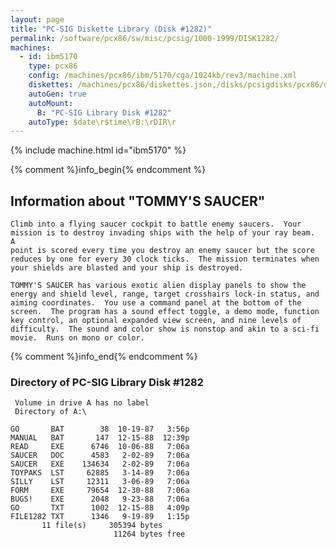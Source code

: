 ```yaml
---
layout: page
title: "PC-SIG Diskette Library (Disk #1282)"
permalink: /software/pcx86/sw/misc/pcsig/1000-1999/DISK1282/
machines:
  - id: ibm5170
    type: pcx86
    config: /machines/pcx86/ibm/5170/cga/1024kb/rev3/machine.xml
    diskettes: /machines/pcx86/diskettes.json,/disks/pcsigdisks/pcx86/diskettes.json
    autoGen: true
    autoMount:
      B: "PC-SIG Library Disk #1282"
    autoType: $date\r$time\rB:\rDIR\r
---
```


{% include machine.html id="ibm5170" %}

{% comment %}info_begin{% endcomment %}

## Information about "TOMMY'S SAUCER"

    Climb into a flying saucer cockpit to battle enemy saucers.  Your
    mission is to destroy invading ships with the help of your ray beam.  A
    point is scored every time you destroy an enemy saucer but the score
    reduces by one for every 30 clock ticks.  The mission terminates when
    your shields are blasted and your ship is destroyed.
    
    TOMMY'S SAUCER has various exotic alien display panels to show the
    energy and shield level, range, target crosshairs lock-in status, and
    aiming coordinates.  You use a command panel at the bottom of the
    screen.  The program has a sound effect toggle, a demo mode, function
    key control, an optional expanded view screen, and nine levels of
    difficulty.  The sound and color show is nonstop and akin to a sci-fi
    movie.  Runs on mono or color.
{% comment %}info_end{% endcomment %}


### Directory of PC-SIG Library Disk #1282

     Volume in drive A has no label
     Directory of A:\

    GO       BAT        38  10-19-87   3:56p
    MANUAL   BAT       147  12-15-88  12:39p
    READ     EXE      6746  10-06-88   7:06a
    SAUCER   DOC      4583   2-02-89   7:06a
    SAUCER   EXE    134634   2-02-89   7:06a
    TOYPAKS  LST     62885   3-14-89   7:06a
    SILLY    LST     12311   3-06-89   7:06a
    FORM     EXE     79654  12-30-88   7:06a
    BUGS!    EXE      2048   9-23-88   7:06a
    GO       TXT      1002  12-15-88   4:09p
    FILE1282 TXT      1346   9-19-89   1:15p
           11 file(s)     305394 bytes
                           11264 bytes free
